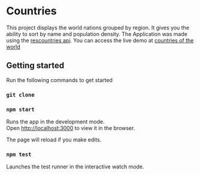 # Countries

This project displays the world nations grouped by region. It gives you the ability to sort by name and population density. The Application was made
using the [rescountries api](https://restcountries.eu/). You can access the live demo at [countries of the world](https://wnations.herokuapp.com/)

## Getting started

Run the following commands to get started

### `git clone`

### `npm start`

Runs the app in the development mode.<br>
Open [http://localhost:3000](http://localhost:3000) to view it in the browser.

The page will reload if you make edits.<br>

### `npm test`
Launches the test runner in the interactive watch mode.<br>
